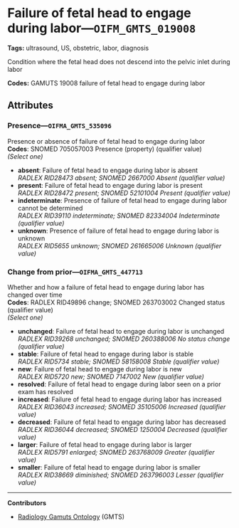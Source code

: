 # Failure of fetal head to engage during labor—`OIFM_GMTS_019008`

**Tags:** ultrasound, US, obstetric, labor, diagnosis

Condition where the fetal head does not descend into the pelvic inlet during labor

**Codes:** GAMUTS 19008 failure of fetal head to engage during labor

## Attributes

### Presence—`OIFMA_GMTS_535096`

Presence or absence of failure of fetal head to engage during labor  
**Codes**: SNOMED 705057003 Presence (property) (qualifier value)  
*(Select one)*

- **absent**: Failure of fetal head to engage during labor is absent  
_RADLEX RID28473 absent; SNOMED 2667000 Absent (qualifier value)_
- **present**: Failure of fetal head to engage during labor is present  
_RADLEX RID28472 present; SNOMED 52101004 Present (qualifier value)_
- **indeterminate**: Presence of failure of fetal head to engage during labor cannot be determined  
_RADLEX RID39110 indeterminate; SNOMED 82334004 Indeterminate (qualifier value)_
- **unknown**: Presence of failure of fetal head to engage during labor is unknown  
_RADLEX RID5655 unknown; SNOMED 261665006 Unknown (qualifier value)_

### Change from prior—`OIFMA_GMTS_447713`

Whether and how a failure of fetal head to engage during labor has changed over time  
**Codes**: RADLEX RID49896 change; SNOMED 263703002 Changed status (qualifier value)  
*(Select one)*

- **unchanged**: Failure of fetal head to engage during labor is unchanged  
_RADLEX RID39268 unchanged; SNOMED 260388006 No status change (qualifier value)_
- **stable**: Failure of fetal head to engage during labor is stable  
_RADLEX RID5734 stable; SNOMED 58158008 Stable (qualifier value)_
- **new**: Failure of fetal head to engage during labor is new  
_RADLEX RID5720 new; SNOMED 7147002 New (qualifier value)_
- **resolved**: Failure of fetal head to engage during labor seen on a prior exam has resolved  
- **increased**: Failure of fetal head to engage during labor has increased  
_RADLEX RID36043 increased; SNOMED 35105006 Increased (qualifier value)_
- **decreased**: Failure of fetal head to engage during labor has decreased  
_RADLEX RID36044 decreased; SNOMED 1250004 Decreased (qualifier value)_
- **larger**: Failure of fetal head to engage during labor is larger  
_RADLEX RID5791 enlarged; SNOMED 263768009 Greater (qualifier value)_
- **smaller**: Failure of fetal head to engage during labor is smaller  
_RADLEX RID38669 diminished; SNOMED 263796003 Lesser (qualifier value)_

---

**Contributors**

- [Radiology Gamuts Ontology](https://gamuts.net/) (GMTS)